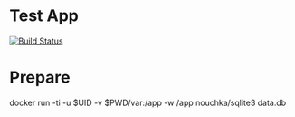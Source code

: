 Test App
====================

[![Build Status](https://travis-ci.org/dimajolkin/test-wallet.svg?branch=master)](https://travis-ci.org/dimajolkin/test-wallet)

Prepare
=====================

docker run -ti -u $UID -v $PWD/var:/app -w /app nouchka/sqlite3 data.db

